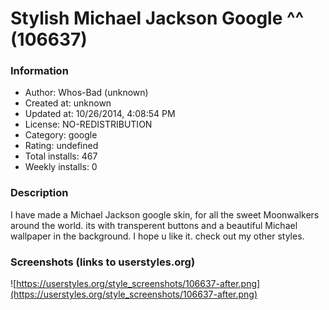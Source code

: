 # Stylish Michael Jackson Google ^^ (106637)

### Information
- Author: Whos-Bad (unknown)
- Created at: unknown
- Updated at: 10/26/2014, 4:08:54 PM
- License: NO-REDISTRIBUTION
- Category: google
- Rating: undefined
- Total installs: 467
- Weekly installs: 0


### Description
I have made a Michael Jackson google skin, for all the sweet Moonwalkers around the world. its with transperent buttons and a beautiful Michael wallpaper in the background. I hope u like it. check out my other styles.


### Screenshots (links to userstyles.org)
![https://userstyles.org/style_screenshots/106637-after.png](https://userstyles.org/style_screenshots/106637-after.png)


